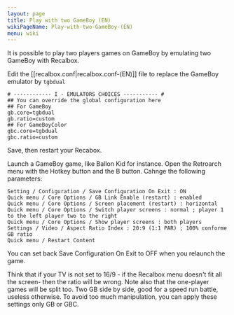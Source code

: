 ```yaml
---
layout: page
title: Play with two GameBoy (EN)
wikiPageName: Play-with-two-GameBoy-(EN)
menu: wiki
---
```


It is possible to play two players games on GameBoy by emulating two GameBoy with Recalbox.  

Edit the [[recalbox.conf|recalbox.conf-(EN)]] file to replace the GameBoy emulator by `tgbdual`
```
# ------------ I - EMULATORS CHOICES ----------- #
## You can override the global configuration here
## For GameBoy
gb.core=tgbdual
gb.ratio=custom
## For GameBoyColor
gbc.core=tgbdual
gbc.ratio=custom
```
Save, then restart your Recabox.

Launch a GameBoy game, like Ballon Kid for instance. Open the Retroarch menu with the Hotkey button and the B button. Cahnge the following parameters:
```
Setting / Configuration / Save Configuration On Exit : ON
Quick menu / Core Options / GB Link Enable (restart) : enabled
Quick menu / Core Options / Screen placement (restart) : horizontal
Quick menu / Core Options / Switch player screens : normal ; player 1 to the left player two to the right
Quick menu / Core Options / Show player screens : both players
Settings / Video / Aspect Ratio Index : 20:9 (1:1 PAR) ; 100% conforme GB ratio 
Quick menu / Restart Content
```
You can set back Save Configuration On Exit to OFF when you relaunch the game.

Think that if your TV is not set to 16/9 - if the Recalbox menu doesn't fit all the screen- then the ratio will be wrong.
Note also that  the one-player games will be split too. Two GB side by side, good for a speed run battle, useless otherwise.
To avoid too much manipulation, you can apply these settings only GB or GBC.
